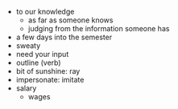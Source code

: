* to our knowledge
  * as far as someone knows
  * judging from the information someone has
* a few days into the semester
* sweaty
* need your input
* outline (verb)
* bit of sunshine: ray
* impersonate: imitate
* salary
  * wages
